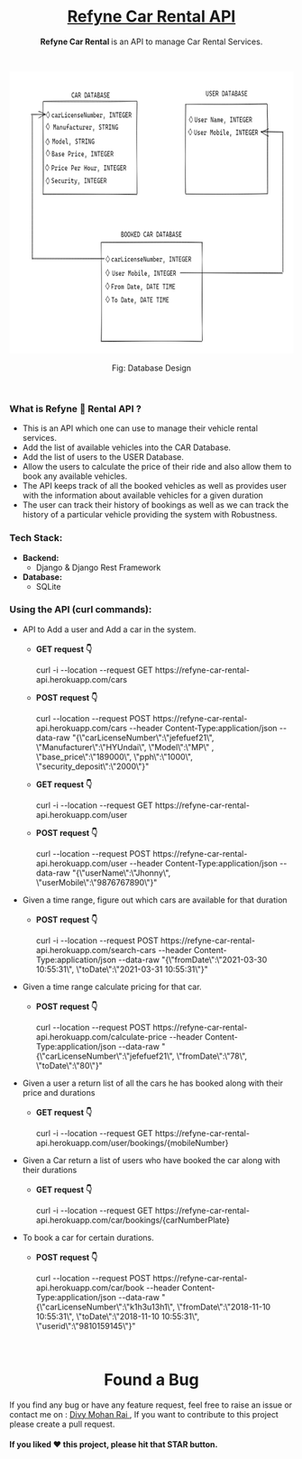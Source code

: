 <h1 align="center"><a href="https://refyne-car-rental-api.herokuapp.com/" target="_blank">Refyne Car Rental API</a></h1>
<p align="center">
  <b> Refyne Car Rental </b> is an API to manage Car Rental Services.
</p>
<br>
<p align="center">
<img src="https://github.com/divy-14/Refyne_CarRental/blob/main/DataBaseLayout.png" alt="demo Xmeme" width="800px" height="500px">
</p>
<p align="center"> Fig: Database Design</p>
<br>

<h3>What is Refyne 🚗 Rental API ?</h3>
<ul>
  <li> This is an API which one can use to manage their vehicle rental services. </li>
  <li> Add the list of available vehicles into the CAR Database. </li>
  <li> Add the list of users to the USER Database. </li>
  <li> Allow the users to calculate the price of their ride and also allow them to book any available vehicles. </li>
  <li> The API keeps track of all the booked vehicles as well as provides user with the information about available vehicles for a given duration </li>
  <li> The user can track their history of bookings as well as we can track the history of a particular vehicle providing the system with Robustness.
</ul>

<h3>Tech Stack:</h3>
<ul>
<li> <b>Backend:</b>
<ul> 
<li> Django & Django Rest Framework</li>
</ul>
</li>
<li> <b>Database:</b>
<ul> 
<li> SQLite </li>
</ul> 
</li>
</ul>

<h3>Using the API (curl commands):</h3>

<ul>
<li> API to Add a user and Add a car in the system. 
<br>
<br>
<ul>
  <li><b>GET request 👇</b> <p> curl -i --location --request GET  https://refyne-car-rental-api.herokuapp.com/cars </p></li>

  <li><b>POST request 👇</b> <p>curl --location --request POST https://refyne-car-rental-api.herokuapp.com/cars --header Content-Type:application/json --data-raw "{\"carLicenseNumber\":\"jefefuef21\",  \"Manufacturer\":\"HYUndai\",  \"Model\":\"MP\" , \"base_price\":\"189000\", \"pph\":\"1000\", \"security_deposit\":\"2000\"}"</p> </li>
  
  <li><b>GET request 👇</b> <p>curl -i --location --request GET https://refyne-car-rental-api.herokuapp.com/user </p></li>
  
  <li><b>POST request 👇</b> <p>curl --location --request POST https://refyne-car-rental-api.herokuapp.com/user --header Content-Type:application/json --data-raw "{\"userName\":\"Jhonny\",  \"userMobile\":\"9876767890\"}"</p> </li>
</ul>
</li>

<li> Given a time range, figure out which cars are available for that duration
<br>
<br>
<ul>
  <li><b>POST request 👇</b> <p> curl -i --location --request POST https://refyne-car-rental-api.herokuapp.com/search-cars --header Content-Type:application/json --data-raw "{\"fromDate\":\"2021-03-30 10:55:31\", \"toDate\":\"2021-03-31 10:55:31\"}"</p></li> 
</ul>
</li>

<li> Given a time range calculate pricing for that car.
<br>
<br>
<ul>
  <li><b>POST request 👇</b> <p> curl --location --request POST https://refyne-car-rental-api.herokuapp.com/calculate-price --header Content-Type:application/json --data-raw "{\"carLicenseNumber\":\"jefefuef21\",  \"fromDate\":\"78\", \"toDate\":\"80\"}"</p></li> 
</ul>
</li>

<li> Given a user a return list of all the cars he has booked along with their price and durations
<br>
<br>
<ul>
  <li><b>GET request 👇</b> <p> curl -i --location --request GET https://refyne-car-rental-api.herokuapp.com/user/bookings/{mobileNumber} </p></li> 
</ul>
</li>

<li> Given a Car return a list of users who have booked the car along with their durations
<br>
<br>
<ul>
  <li><b>GET request 👇</b> <p> curl -i --location --request GET  https://refyne-car-rental-api.herokuapp.com/car/bookings/{carNumberPlate} </p></li> 
</ul>
</li>

<li> To book a car for certain durations.
<br>
<br>
<ul>
  <li><b>POST request 👇</b> <p> curl --location --request POST https://refyne-car-rental-api.herokuapp.com/car/book --header Content-Type:application/json --data-raw "{\"carLicenseNumber\":\"k1h3u13h1\",  \"fromDate\":\"2018-11-10 10:55:31\", \"toDate\":\"2018-11-10 10:55:31\", \"userid\":\"9810159145\"}" </p></li> 
</ul>
</li>

</ul>

<br>
<h1 align="center">Found a Bug</h1>
<p> 
If you find any bug or have any feature request, feel free to raise an issue or contact me on : <a href="mailto:divymohanrai@gmail.com"> Divy Mohan Rai </a>, 
If you want to contribute to this project please create a pull request.
</p>

#### If you liked ♥ this project, please hit that **STAR** button.








